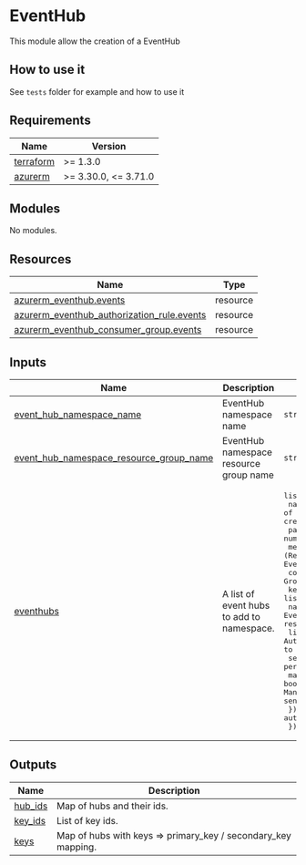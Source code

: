 # EventHub

This module allow the creation of a EventHub

## How to use it

See `tests` folder for example and how to use it

<!-- markdownlint-disable -->
<!-- BEGINNING OF PRE-COMMIT-TERRAFORM DOCS HOOK -->
## Requirements

| Name | Version |
|------|---------|
| <a name="requirement_terraform"></a> [terraform](#requirement\_terraform) | >= 1.3.0 |
| <a name="requirement_azurerm"></a> [azurerm](#requirement\_azurerm) | >= 3.30.0, <= 3.71.0 |

## Modules

No modules.

## Resources

| Name | Type |
|------|------|
| [azurerm_eventhub.events](https://registry.terraform.io/providers/hashicorp/azurerm/latest/docs/resources/eventhub) | resource |
| [azurerm_eventhub_authorization_rule.events](https://registry.terraform.io/providers/hashicorp/azurerm/latest/docs/resources/eventhub_authorization_rule) | resource |
| [azurerm_eventhub_consumer_group.events](https://registry.terraform.io/providers/hashicorp/azurerm/latest/docs/resources/eventhub_consumer_group) | resource |

## Inputs

| Name | Description | Type | Default | Required |
|------|-------------|------|---------|:--------:|
| <a name="input_event_hub_namespace_name"></a> [event\_hub\_namespace\_name](#input\_event\_hub\_namespace\_name) | EventHub namespace name | `string` | n/a | yes |
| <a name="input_event_hub_namespace_resource_group_name"></a> [event\_hub\_namespace\_resource\_group\_name](#input\_event\_hub\_namespace\_resource\_group\_name) | EventHub namespace resource group name | `string` | n/a | yes |
| <a name="input_eventhubs"></a> [eventhubs](#input\_eventhubs) | A list of event hubs to add to namespace. | <pre>list(object({<br>    name              = string       # (Required) Specifies the name of the EventHub resource. Changing this forces a new resource to be created.<br>    partitions        = number       # (Required) Specifies the current number of shards on the Event Hub.<br>    message_retention = number       # (Required) Specifies the number of days to retain the events for this Event Hub.<br>    consumers         = list(string) # Manages a Event Hubs Consumer Group as a nested resource within an Event Hub.<br>    keys = list(object({<br>      name   = string # (Required) Specifies the name of the EventHub Authorization Rule resource. Changing this forces a new resource to be created.<br>      listen = bool   # (Optional) Does this Authorization Rule have permissions to Listen to the Event Hub? Defaults to false.<br>      send   = bool   # (Optional) Does this Authorization Rule have permissions to Send to the Event Hub? Defaults to false.<br>      manage = bool   # (Optional) Does this Authorization Rule have permissions to Manage to the Event Hub? When this property is true - both listen and send must be too. Defaults to false.<br>    }))               # Manages a Event Hubs authorization Rule within an Event Hub.<br>  }))</pre> | `[]` | no |

## Outputs

| Name | Description |
|------|-------------|
| <a name="output_hub_ids"></a> [hub\_ids](#output\_hub\_ids) | Map of hubs and their ids. |
| <a name="output_key_ids"></a> [key\_ids](#output\_key\_ids) | List of key ids. |
| <a name="output_keys"></a> [keys](#output\_keys) | Map of hubs with keys => primary\_key / secondary\_key mapping. |
<!-- END OF PRE-COMMIT-TERRAFORM DOCS HOOK -->
